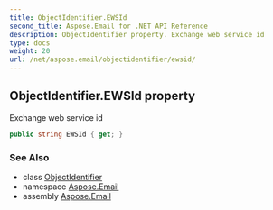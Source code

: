 ```yaml
---
title: ObjectIdentifier.EWSId
second_title: Aspose.Email for .NET API Reference
description: ObjectIdentifier property. Exchange web service id
type: docs
weight: 20
url: /net/aspose.email/objectidentifier/ewsid/
---
```

## ObjectIdentifier.EWSId property

Exchange web service id

```csharp
public string EWSId { get; }
```

### See Also

* class [ObjectIdentifier](../)
* namespace [Aspose.Email](../../objectidentifier/)
* assembly [Aspose.Email](../../../)


